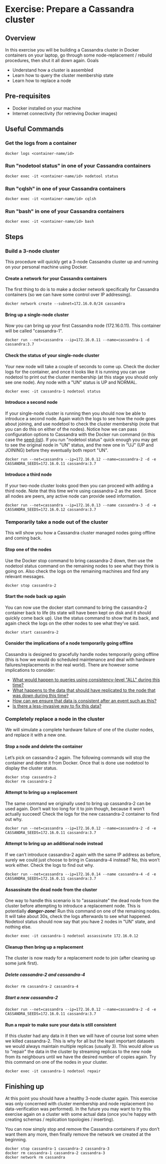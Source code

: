 ﻿Exercise: Prepare a Cassandra cluster
=====================================


Overview
--------
In this exercise you will be building a Cassandra cluster in Docker containers on your laptop, go through some node-replacement / rebuild procedures, then shut it all down again.
Goals
* Understand how a cluster is assembled
* Learn how to query the cluster membership state
* Learn how to replace a node


Pre-requisites
--------------
* Docker installed on your machine
* Internet connectivity (for retrieving Docker images)


Useful Commands
---------------
### Get the logs from a container
```
docker logs <container-name/id>
```

### Run "nodetool status" in one of your Cassandra containers
```
docker exec -it <container-name/id> nodetool status
```

### Run "cqlsh" in one of your Cassandra containers
```
docker exec -it <container-name/id> cqlsh
```

### Run "bash" in one of your Cassandra containers
```
docker exec -it <container-name/id> bash
```


Steps
-----


### Build a 3-node cluster
This procedure will quickly get a 3-node Cassandra cluster up and running on your personal machine using Docker.


#### Create a network for your Cassandra containers
The first thing to do is to make a docker network specifically for Cassandra containers (so we can have some control over IP addressing).
```
docker network create --subnet=172.16.0.0/24 cassandra
```


#### Bring up a single-node cluster
Now you can bring up your first Cassandra node (172.16.0.11). This container will be called "cassandra-1".
```
docker run --net=cassandra --ip=172.16.0.11 --name=cassandra-1 -d cassandra:3.7
```


#### Check the status of your single-node cluster
Your new node will take a couple of seconds to come up. Check the docker logs for the container, and once it looks like it is running you can use nodetool to print out the cluster membership (at this stage you should only see one node). Any node with a "UN" status is UP and NORMAL.
```
docker exec -it cassandra-1 nodetool status
```


#### Introduce a second node
If your single-node cluster is running then you should now be able to introduce a second node. Again watch the logs to see how the node goes about joining, and use nodetool to check the cluster membership (note that you can do this on either of the nodes). Notice how we can pass configuration options to Cassandra with the Docker run command (in this case the [seed-list](https://docs.datastax.com/en/cassandra/2.1/cassandra/configuration/configCassandra_yaml_r.html#reference_ds_qfg_n1r_1k__seed_provider)). If you run "nodetool status" quick enough you may get to see the original node in "UN" status, and the new one in "UJ" (UP and JOINING) before they eventually both report "UN".

```
docker run --net=cassandra --ip=172.16.0.12 --name=cassandra-2 -d -e CASSANDRA_SEEDS=172.16.0.11 cassandra:3.7
```


#### Introduce a third node
If your two-node cluster looks good then you can proceed with adding a third node. Note that this time we’re using cassandra-2 as the seed. Since all nodes are peers, any active node can provide seed information.

```
docker run --net=cassandra --ip=172.16.0.13 --name cassandra-3 -d -e CASSANDRA_SEEDS=172.16.0.12 cassandra:3.7
```


### Temporarily take a node out of the cluster
This will show you how a Cassandra cluster managed nodes going offline and coming back.


#### Stop one of the nodes
Use the Docker stop command to bring cassandra-2 down, then use the nodetool status command on the remaining nodes to see what they think is going on. Also check the logs on the remaining machines and find any relevant messages.

```
docker stop cassandra-2
```


#### Start the node back up again
You can now use the docker start command to bring the cassandra-2 container back to life (its state will have been kept on disk and it should quickly come back up). Use the status command to show that its back, and again check the logs on the other nodes to see what they’ve said.

```
docker start cassandra-2
```

#### Consider the implications of a node temporarily going offline
Cassandra is designed to gracefully handle nodes temporarily going offline (this is how we would do scheduled maintenance and deal with hardware failures/replacements in the real world). There are however some implications to consider:
* [What would happen to queries using consistency-level "ALL" during this time?](https://docs.datastax.com/en/cassandra/2.1/cassandra/dml/dml_config_consistency_c.html)
* [What happens to the data that should have replicated to the node that was down during this time?](https://docs.datastax.com/en/cassandra/2.1/cassandra/dml/dml_about_hh_c.html?hl=hinted,handoff)
* [How can we ensure that data is consistent after an event such as this?](https://docs.datastax.com/en/cassandra/2.1/cassandra/operations/opsRepairNodesManualRepair.html?hl=repair)
* [Is there a less-invasive way to fix this data?](https://docs.datastax.com/en/cassandra/2.1/cassandra/operations/opsRepairNodesReadRepair.html?hl=repair)


### Completely replace a node in the cluster
We will simulate a complete hardware failure of one of the cluster nodes, and replace it with a new one.


#### Stop a node and delete the container
Let’s pick on cassandra-2 again. The following commands will stop the container and delete it from Docker. Once that is done use nodetool to display the cluster status.

```
docker stop cassandra-2
docker rm cassandra-2
```

#### Attempt to bring up a replacement
The same command we originally used to bring up cassandra-2 can be used again. Don’t wait too long for it to join though, because it won’t actually succeed! Check the logs for the new cassandra-2 container to find out why.

```
docker run --net=cassandra --ip=172.16.0.12 --name=cassandra-2 -d -e CASSANDRA_SEEDS=172.16.0.11 cassandra:3.7
```


#### Attempt to bring up an additional node instead
If we can’t introduce cassandra-2 again with the same IP address as before, surely we could just choose to bring in Cassandra-4 instead? No, this won’t work either. Check the logs to find out why.

```
docker run --net=cassandra --ip=172.16.0.14 --name cassandra-4 -d -e CASSANDRA_SEEDS=172.16.0.11 cassandra:3.7
```


#### Assassinate the dead node from the cluster
One way to handle this scenario is to "assassinate" the dead node from the cluster before attempting to introduce a replacement node. This is potentially ___danger-zone___! Run this command on one of the remaining nodes. It will take about 30s, check the logs afterwards to see what happened. Nodetool status should now say that you have 2 nodes in "UN" state, and nothing else.

```
docker exec -it cassandra-1 nodetool assassinate 172.16.0.12
```


#### Cleanup then bring up a replacement
The cluster is now ready for a replacement node to join (after cleaning up some junk first).

##### Delete cassandra-2 and cassandra-4

```
docker rm cassandra-2 cassandra-4
```

##### Start a new cassandra-2

```
docker run --net=cassandra --ip=172.16.0.12 --name=cassandra-2 -d -e CASSANDRA_SEEDS=172.16.0.11 cassandra:3.7
```


#### Run a repair to make sure your data is still consistent
If this cluster had any data in it then we will have of course lost some when we killed cassandra-2. This is why for all but the least important datasets we would always maintain multiple replicas (usually 3). This would allow us to "repair" the data in the cluster by streaming replicas to the new node from its neighbours until we have the desired number of copies again. Try this command on one of the nodes in your cluster.

```
docker exec -it cassandra-1 nodetool repair
```


Finishing up
------------
At this point you should have a healthy 3-node cluster again. This exercise was only concerned with cluster membership and node replacement (no data-verification was performed). In the future you may want to try this exercise again on a cluster with some actual data (once you’re happy with creating schemas / replication topologies / inserting).


You can now simply stop and remove the Cassandra containers if you don’t want them any more, then finally remove the network we created at the beginning.

```
docker stop cassandra-1 cassandra-2 cassandra-3
docker rm cassandra-1 cassandra-2 cassandra-3
docker network rm cassandra
```
